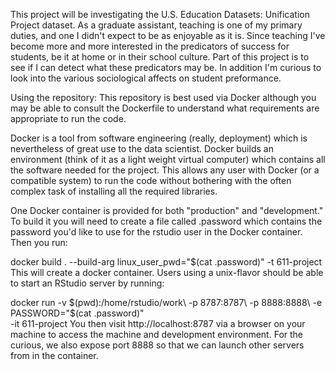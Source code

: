 This project will be investigating the U.S. Education Datasets: Unification Project dataset. As a graduate assistant, teaching is one of my primary duties, and one I didn't expect to be as enjoyable as it is. Since teaching I've become more and more interested in the predicators of success for students, be it at home or in their school culture. Part of this project is to see if I can detect what these predicators may be. In addition I'm curious to look into the various sociological affects on student preformance.


Using the repository:
This repository is best used via Docker although you may be able to consult the Dockerfile to understand what requirements are appropriate to run the code.

Docker is a tool from software engineering (really, deployment) which is nevertheless of great use to the data scientist. Docker builds an environment (think of it as a light weight virtual computer) which contains all the software needed for the project. This allows any user with Docker (or a compatible system) to run the code without bothering with the often complex task of installing all the required libraries.

One Docker container is provided for both "production" and "development." To build it you will need to create a file called .password which contains the password you'd like to use for the rstudio user in the Docker container. Then you run:

docker build . --build-arg linux_user_pwd="$(cat .password)" -t 611-project
This will create a docker container. Users using a unix-flavor should be able to start an RStudio server by running:

docker run -v $(pwd):/home/rstudio/work\
           -p 8787:8787\
           -p 8888:8888\
           -e PASSWORD="$(cat .password)"\
           -it 611-project
You then visit http://localhost:8787 via a browser on your machine to access the machine and development environment. For the curious, we also expose port 8888 so that we can launch other servers from in the container.

